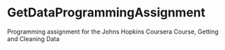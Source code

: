 # GetDataProgrammingAssignment
Programming assignment for the Johns Hopkins Coursera Course, Getting and Cleaning Data
